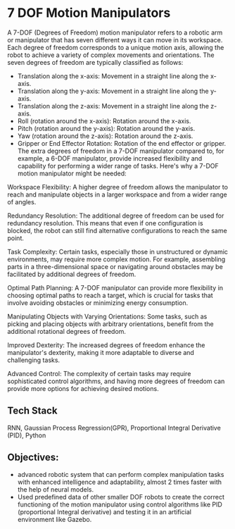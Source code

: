 
# 7 DOF Motion Manipulators

A 7-DOF (Degrees of Freedom) motion manipulator refers to a robotic arm or manipulator that has seven different ways it can move in its workspace. Each degree of freedom corresponds to a unique motion axis, allowing the robot to achieve a variety of complex movements and orientations. The seven degrees of freedom are typically classified as follows:

- Translation along the x-axis: Movement in a straight line along the x-axis.
- Translation along the y-axis: Movement in a straight line along the y-axis.
- Translation along the z-axis: Movement in a straight line along the z-axis.
- Roll (rotation around the x-axis): Rotation around the x-axis.
- Pitch (rotation around the y-axis): Rotation around the y-axis.
- Yaw (rotation around the z-axis): Rotation around the z-axis.
- Gripper or End Effector Rotation: Rotation of the end effector or gripper.
The extra degrees of freedom in a 7-DOF manipulator compared to, for example, a 6-DOF manipulator, provide increased flexibility and capability for performing a wider range of tasks. Here's why a 7-DOF motion manipulator might be needed:

Workspace Flexibility: A higher degree of freedom allows the manipulator to reach and manipulate objects in a larger workspace and from a wider range of angles.

Redundancy Resolution: The additional degree of freedom can be used for redundancy resolution. This means that even if one configuration is blocked, the robot can still find alternative configurations to reach the same point.

Task Complexity: Certain tasks, especially those in unstructured or dynamic environments, may require more complex motion. For example, assembling parts in a three-dimensional space or navigating around obstacles may be facilitated by additional degrees of freedom.

Optimal Path Planning: A 7-DOF manipulator can provide more flexibility in choosing optimal paths to reach a target, which is crucial for tasks that involve avoiding obstacles or minimizing energy consumption.

Manipulating Objects with Varying Orientations: Some tasks, such as picking and placing objects with arbitrary orientations, benefit from the additional rotational degrees of freedom.

Improved Dexterity: The increased degrees of freedom enhance the manipulator's dexterity, making it more adaptable to diverse and challenging tasks.

Advanced Control: The complexity of certain tasks may require sophisticated control algorithms, and having more degrees of freedom can provide more options for achieving desired motions.


## Tech Stack

  RNN, Gaussian Process Regression(GPR), Proportional Integral Derivative (PID), Python



##  Objectives:

- advanced robotic system that can perform complex manipulation tasks with enhanced intelligence and adaptability, almost 2 times faster with the help of neural models.
- Used predefined data of other smaller DOF robots to create the correct functioning of the motion manipulator using control algorithms like PID (proportional Integral derivative) and testing it in an artificial environment like Gazebo.

 







